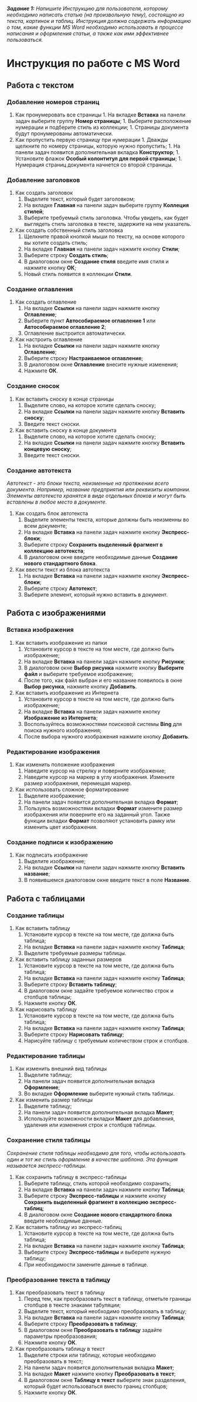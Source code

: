 **_Задание 1:_** *Напишите Инструкцию для пользователя, 	которому необходимо написать статью 	(на произвольную тему), состоящую из 	текста, картинок и таблиц. Инструкция 	должна содержать информацию о том, 	какие функции MS Word 	необходимо использовать в процессе 	написания и оформления статьи, а также 	как ими эффективнее пользоваться.*

# Инструкция по работе с MS Word

## Работа с текстом

### Добавление номеров страниц

1. Как пронумеровать все страницы
       1. На вкладке **Вставка** на панели задач выберите группу **Номер страницы**;
       1. Выберите расположение нумерации и подберите стиль из коллекции;
       1. Страницы документа будут пронумерованы автоматически.
2. Как пропустить первую страницу при нумерации
       1. Дважды щелкните по номеру страницы, которую нужно пропустить;
       1. На панели задач появится дополнительная вкладка **Конструктор**;
       1. Установите флажок **Особый колонтитул для первой страницы**;
       1. Нумерация страниц документа начнется со второй страницы.

### Добавление заголовков

1. Как создать заголовок
      1. Выделите текст, который будет заголовком;
      1. На вкладке **Главная** на панели задач выберите группу **Коллеция стилей**;
      1. Выберите требуемый стиль заголовка. Чтобы увидеть, как будет выглядеть стиль заголовка в тексте, задержите на нем указатель.
2. Как создать собственный стиль заголовка
      1. Щелкните правой кнопкой мыши по тексту, на основе которого вы хотите создать стиль;
      1. На вкладке **Главная** на панели задач нажмите кнопку **Стили**;
      1. Выберите строку **Создать стиль**;
      1. В диалоговом окне **Создание стиля** введите имя стиля и нажмите кнопку **ОК**;
     1. Новый стиль появится в коллекции **Стили**.

### Создание оглавления

1. Как создать оглавление
     1. На вкладке **Ссылки** на панели задач нажмите кнопку **Оглавление**;
     1. Выберите пункт **Автособираемое оглавление 1** или **Автособираемое оглавление 2**;
     1. Оглавление выстроится автоматически.
2. Как настроить оглавление
     1. На вкладке **Ссылки** на панели задач нажмите кнопку **Оглавление**;
     1. Выберите строку **Настраиваемое оглавление**;
     1. В диалоговом окне **Оглавление** внесите нужные изменения;
     1. Нажмите **ОК**.

### Создание сносок

1. Как вставить сноску в конце страницы
     1. Выделите слово, на которое хотите сделать сноску;
     1. На вкладке **Ссылки** на панели задач нажмите кнопку **Вставить сноску**;
     1. Введите текст сноски.
2. Как вставить сноску в конце документа
     1. Выделите слово, на которое хотите сделать сноску;
     1. На вкладке **Ссылки** на панели задач нажмите кнопку **Вставить концевую сноску**;
     1. Введите текст сноски.

### Создание автотекста
*Автотекст - это блоки текста, неизменные на протяжении всего документа. Например, название предприятия или реквизиты компании. Элементы автотекста хранятся в виде отдельных блоков и могут  быть вставлены в любое место в документе.*

1. Как создать блок автотекста
     1. Выделите элементы текста, которые должны быть неизменны во всем документе;
     1. На вкладке **Вставка** на панели задач нажмите кнопку **Экспресс-блоки**;
     1. Выберите строку **Сохранить выделенный фрагмент в коллекцию автотекста**;
    1. В диалоговом окне введите необходимые данные **Создание нового стандартного блока**.
2. Как ввести текст из блока автотекста
     1. На вкладке **Вставка** на панели задач нажмите кнопку **Экспресс-блоки**;
     1. Выберите строку **Автотекст**;
     1. Выберите элемент, который нужно вставить в документ.

## Работа с изображениями

### Вставка изображения

1. Как вставить изображение из папки
     1. Установите курсор в тексте на том месте, где должно быть изображение;
     1.  На вкладке **Вставка** на панели задач нажмите кнопку **Рисунки**;
     1. В диалоговом окне **Выбор рисунка** нажмите кнопку **Выберите файл** и выберите требуемое изображение;
     1. После того, как файл выбран и его название появилось в окне **Выбор рисунка**, нажмите кнопку **Добавить**.
2. Как вставить изображение из Интернета
     1. Установите курсор в тексте на том месте, где должно быть изображение;
     1. На вкладке **Вставка** на панели задач нажмите кнопку **Изображение из Интернета**;
     1. Воспользуйтесь возможностями поисковой системы **Bing** для поиска нужного изображения;
     1. После выбора нужного изображения нажмите кнопку **Добавить**.

### Редактирование изображения

1. Как изменить положение изображения
     1. Наведите курсор на стрелку и поверните изображение;
     1. Наведите курсор на маркер в углу изображения. Измените размер изображения, перемещая маркер.
2. Как использовать сложное форматирование
     1. Выделите изображение;
     1. На панели задач появится дополнительная вкладка **Формат**;
     1. Пользуясь возможностями вкладки **Формат** измените размер изображения или поверните его на заданный угол. Также функции вкладки **Формат** позволяют установить рамку или изменить цвет изображения.

### Создание подписи к изображению

1. Как подписать изображение
     1. Выделите изображение;
     1. На вкладке **Ссылки** на панели задач нажмите кнопку **Вставить название**;
     1. В появившемся диалоговом окне введите текст в поле **Название**.

## Работа с таблицами

### Создание таблицы

1. Как вставить таблицу
     1. Установите курсор в тексте на том месте, где должна быть таблица;
     1. На вкладке **Вставка** на панели задач нажмите кнопку **Таблица**;
     1. Выделите требуемые размеры таблицы.
2. Как вставить таблицу заданных размеров
     1. Установите курсор в тексте на том месте, где должна быть таблица;
     1. На вкладке **Вставка** на панели задач нажмите кнопку **Таблица**;
     1. Выберите строку **Вставить таблицу**;
     1. В диалоговом окне задайте требуемое количество строк и столбцов таблицы;
     1. Нажмите кнопку **ОК**.
3. Как нарисовать таблицу
     1. Установите курсор в тексте на том месте, где должна быть таблица;
     1. На вкладке **Вставка** на панели задач нажмите кнопку **Таблица**;
     1. Выберите строку **Нарисовать таблицу**;
     1. Нарисуйте таблицу с требуемым количеством строк и столбцов.

### Редактирование таблицы

1. Как изменить внешний вид таблицы
     1. Выделите таблицу;
     1. На панели задач появится дополнительная вкладка **Оформление**;
     1. Во вкладке **Оформление** выберите нужный стиль таблицы.
2. Как изменить размер таблицы
     1. Выделите таблицу;
     1. На панели задач появится дополнительная вкладка **Макет**;
     1. Используйте возможности вкладки **Макет** для добавления, удаления или изменения строк и столбцов таблицы.

### Сохранение стиля таблицы
*Сохранение стиля таблицы необходимо для того, чтобы использовать один и тот же стиль оформление в качестве шаблона. Эта функция называется экспресс-таблицы.*

1. Как сохранить таблицу в экспресс-таблицы
     1. Выберите таблицу, стиль которой необходимо сохранить;
     1. На вкладке **Вставка** на панели задач нажмите кнопку **Таблица**;
     1. Выберите строку **Экспресс-таблицы** и нажмите кнопку **Сохранить выделенный фрагмент в коллекцию экспресс-таблиц**;
     1. В диалоговом окне **Создание нового стандартного блока** введите необходимые данные.
2. Как вставить таблицу из экспресс-таблиц
     1. Установите курсор в тексте на том месте, где должна быть таблица;
     1. На вкладке **Вставка** на панели задач нажмите кнопку **Таблица**;
     1. Выберите строку **Экспресс-таблицы** и выберите нужную таблицу;
     1. При необходимости замените данные в таблице.

### Преобразование текста в таблицу

1. Как преобразовать текст в таблицу
     1. Перед тем, как преобразовать текст в таблицу, отметьте границы столбцов в тексте знаками табуляции;
     1. Выделите текст, который необходимо преобразовать в таблицу;
     1. На вкладке **Вставка** на панели задач нажмите кнопку **Таблица**;
     1. Выберите строку **Преобразовать в таблицу**;
     1. В диалоговом окне **Преобразовать в таблицу** задайте параметры преобразования;
     1. Нажмите кнопку **ОК**.
2. Как преобразовать таблицу в текст
     1. Выделите строки или таблицу, которые необходимо преобразовать в текст;
     1. На панели задач появится дополнительная вкладка **Макет**;
     1. На вкладке **Макет** нажмите кнопку **Преобразовать в текст**;
     1. В диалоговом окне **Таблицу в текст** выберите знак разделения, который будет использоваться вместо границ столбцов;
     1. Нажмите кнопку **ОК**.
